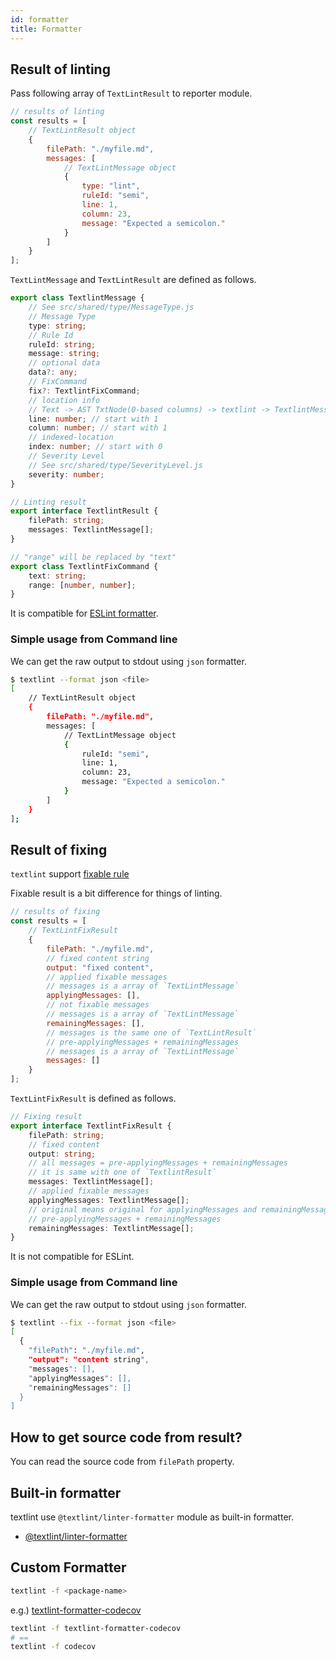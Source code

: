 ```yaml
---
id: formatter
title: Formatter
---
```


## Result of linting

Pass following array of `TextLintResult` to reporter module.

```js
// results of linting
const results = [
    // TextLintResult object
    {
        filePath: "./myfile.md",
        messages: [
            // TextLintMessage object
            {
                type: "lint",
                ruleId: "semi",
                line: 1,
                column: 23,
                message: "Expected a semicolon."
            }
        ]
    }
];
```

`TextLintMessage` and `TextLintResult` are defined as follows.

```typescript
export class TextlintMessage {
    // See src/shared/type/MessageType.js
    // Message Type
    type: string;
    // Rule Id
    ruleId: string;
    message: string;
    // optional data
    data?: any;
    // FixCommand
    fix?: TextlintFixCommand;
    // location info
    // Text -> AST TxtNode(0-based columns) -> textlint -> TextlintMessage(**1-based columns**)
    line: number; // start with 1
    column: number; // start with 1
    // indexed-location
    index: number; // start with 0
    // Severity Level
    // See src/shared/type/SeverityLevel.js
    severity: number;
}

// Linting result
export interface TextlintResult {
    filePath: string;
    messages: TextlintMessage[];
}

// "range" will be replaced by "text"
export class TextlintFixCommand {
    text: string;
    range: [number, number];
}
```

It is compatible for [ESLint formatter](https://eslint.org/docs/developer-guide/working-with-custom-formatters "Documentation - ESLint - Pluggable JavaScript linter"). 

### Simple usage from Command line

We can get the raw output to stdout using `json` formatter.

```sh
$ textlint --format json <file>
[
    // TextLintResult object
    {
        filePath: "./myfile.md",
        messages: [
            // TextLintMessage object
            {
                ruleId: "semi",
                line: 1,
                column: 23,
                message: "Expected a semicolon."
            }
        ]
    }
];
```

## Result of fixing

`textlint` support [fixable rule](./rule-fixable.md)

Fixable result is a bit difference for things of linting.

```js
// results of fixing
const results = [
    // TextLintFixResult
    {
        filePath: "./myfile.md",
        // fixed content string
        output: "fixed content",
        // applied fixable messages
        // messages is a array of `TextLintMessage`
        applyingMessages: [],
        // not fixable messages
        // messages is a array of `TextLintMessage`
        remainingMessages: [],
        // messages is the same one of `TextLintResult`
        // pre-applyingMessages + remainingMessages
        // messages is a array of `TextLintMessage`
        messages: []
    }
];
```

`TextLintFixResult` is defined as follows.

```typescript
// Fixing result
export interface TextlintFixResult {
    filePath: string;
    // fixed content
    output: string;
    // all messages = pre-applyingMessages + remainingMessages
    // it is same with one of `TextlintResult`
    messages: TextlintMessage[];
    // applied fixable messages
    applyingMessages: TextlintMessage[];
    // original means original for applyingMessages and remainingMessages
    // pre-applyingMessages + remainingMessages
    remainingMessages: TextlintMessage[];
}
```
It is not compatible for ESLint.

### Simple usage from Command line

We can get the raw output to stdout using `json` formatter.

```sh
$ textlint --fix --format json <file>
[
  {
    "filePath": "./myfile.md",
    "output": "content string",
    "messages": [],
    "applyingMessages": [],
    "remainingMessages": []
  }
]
```


## How to get source code from result?

You can read the source code from `filePath` property.

## Built-in formatter

textlint use `@textlint/linter-formatter` module as built-in formatter.

- [@textlint/linter-formatter](../packages/@textlint/linter-formatter/README.md "@textlint/linter-formatter")

## Custom Formatter

```sh
textlint -f <package-name>
```

e.g.) [textlint-formatter-codecov](https://github.com/azu/textlint-formatter-codecov/tree/a5b93248e9c1d5719684b16ff87342d8654e2aa0 "textlint-formatter-codecov")

```sh
textlint -f textlint-formatter-codecov
# ==
textlint -f codecov
```
